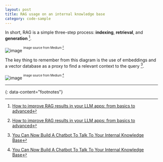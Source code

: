 ```yaml
---
layout: post
title: RAG usage on an internal knowledge base
category: code-sample
---
```


In short, RAG is a simple three-step process: __indexing__, __retrieval__, and __generation__ [^1].

![image](https://github.com/igorlima/unapologetic-thoughts/assets/1886786/c7c69f3a-06c6-4340-b0a9-41c5080cfd40)
<sup><sup>image source from Medium [^1]</sup></sup>

The key thing to remember from this diagram is the use of embeddings and a
vector database as a proxy to find a relevant context to the query [^2].

![image](https://github.com/igorlima/unapologetic-thoughts/assets/1886786/0d812cb4-9862-42b7-a17f-058375be2a58)
<sup><sup>image source from Medium [^2]</sup></sup>

---

{: data-content="footnotes"}

[^1]: [How to improve RAG results in your LLM apps: from basics to advanced](https://bootcamp.uxdesign.cc/how-to-improve-rag-results-in-your-llm-apps-from-basics-to-advanced-822818014144)
[^2]: [You Can Now Build A Chatbot To Talk To Your Internal Knowledge Base](https://levelup.gitconnected.com/you-can-now-build-a-chatbot-to-talk-to-your-internal-knowledge-base-b6066cacf2d5)
